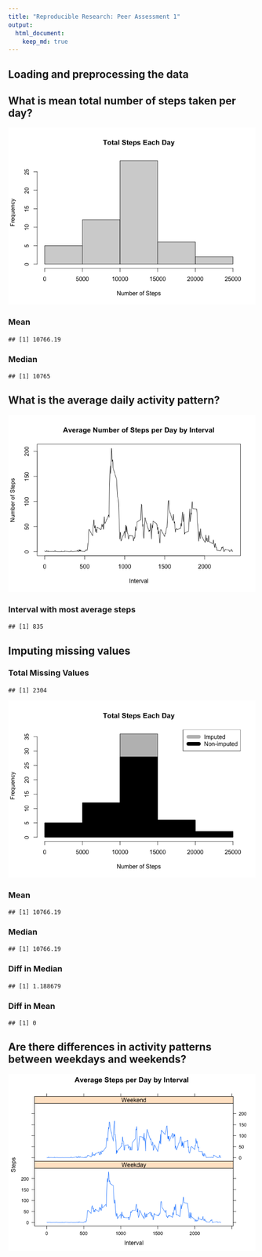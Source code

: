 ```yaml
---
title: "Reproducible Research: Peer Assessment 1"
output: 
  html_document:
    keep_md: true
---
```



## Loading and preprocessing the data





## What is mean total number of steps taken per day?

![](PA1_template_files/figure-html/unnamed-chunk-2-1.png)<!-- -->

### Mean

```
## [1] 10766.19
```

### Median

```
## [1] 10765
```

## What is the average daily activity pattern?

![](PA1_template_files/figure-html/unnamed-chunk-5-1.png)<!-- -->

### Interval with most average steps

```
## [1] 835
```

## Imputing missing values

### Total Missing Values

```
## [1] 2304
```





![](PA1_template_files/figure-html/unnamed-chunk-10-1.png)<!-- -->
### Mean

```
## [1] 10766.19
```

### Median

```
## [1] 10766.19
```

### Diff in Median

```
## [1] 1.188679
```

### Diff in Mean

```
## [1] 0
```
## Are there differences in activity patterns between weekdays and weekends?

![](PA1_template_files/figure-html/unnamed-chunk-15-1.png)<!-- -->


